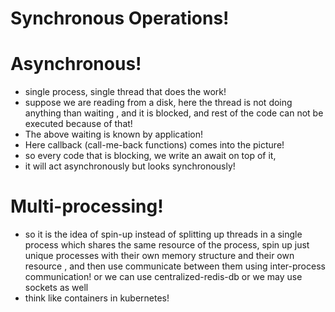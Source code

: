 # Synchronous Operations!


# Asynchronous!
- single process, single thread that does the work!
- suppose we are reading from a disk, here the thread is not doing anything than waiting , and it is blocked, and rest 
    of the code can not be executed because of that! 
- The above waiting is known by application!
- Here callback (call-me-back functions) comes into the picture!
- so every code that is blocking, we write an await on top of it,
- it will act asynchronously but looks synchronously!

# Multi-processing!
- so it is the idea of spin-up instead of splitting up threads in a single process which shares the same resource of 
  the process, spin up just unique processes with their own memory structure and their own resource , and then use communicate between them using inter-process communication!
  or we can use centralized-redis-db or we may use sockets as well
- think like containers in kubernetes!